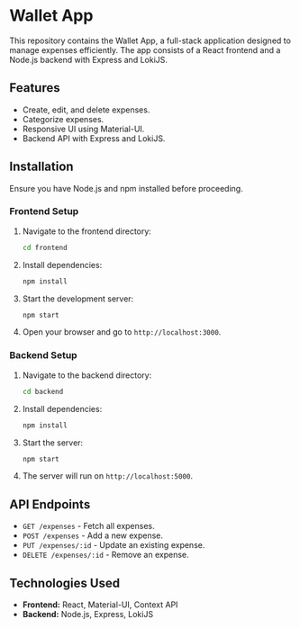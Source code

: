 # Wallet App

This repository contains the Wallet App, a full-stack application designed to manage expenses efficiently. The app consists of a React frontend and a Node.js backend with Express and LokiJS.

## Features

- Create, edit, and delete expenses.
- Categorize expenses.
- Responsive UI using Material-UI.
- Backend API with Express and LokiJS.

## Installation

Ensure you have Node.js and npm installed before proceeding.

### Frontend Setup

1. Navigate to the frontend directory:
   ```bash
   cd frontend
   ```
2. Install dependencies:
   ```bash
   npm install
   ```
3. Start the development server:
   ```bash
   npm start
   ```
4. Open your browser and go to `http://localhost:3000`.

### Backend Setup

1. Navigate to the backend directory:
   ```bash
   cd backend
   ```
2. Install dependencies:
   ```bash
   npm install
   ```
3. Start the server:
   ```bash
   npm start
   ```
4. The server will run on `http://localhost:5000`.

## API Endpoints

- `GET /expenses` - Fetch all expenses.
- `POST /expenses` - Add a new expense.
- `PUT /expenses/:id` - Update an existing expense.
- `DELETE /expenses/:id` - Remove an expense.

## Technologies Used

- **Frontend:** React, Material-UI, Context API
- **Backend:** Node.js, Express, LokiJS
